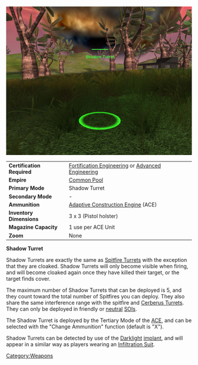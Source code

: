 ![](images/ShadowTurret.jpg "ShadowTurret.jpg")

|                            |                                                                                                                                    |
| -------------------------- | ---------------------------------------------------------------------------------------------------------------------------------- |
| **Certification Required** | [Fortification Engineering](Fortification_Engineering.md) or [Advanced Engineering](Advanced_Engineering.md) |
| **Empire**                 | [Common Pool](Common_Pool.md)                                                                                           |
| **Primary Mode**           | Shadow Turret                                                                                                                      |
| **Secondary Mode**         | \-                                                                                                                                 |
| **Ammunition**             | [Adaptive Construction Engine](Adaptive_Construction_Engine.md) (ACE)                                                   |
| **Inventory Dimensions**   | 3 x 3 (Pistol holster)                                                                                                             |
| **Magazine Capacity**      | 1 use per ACE Unit                                                                                                                 |
| **Zoom**                   | None                                                                                                                               |

**Shadow Turret**

Shadow Turrets are exactly the same as [Spitfire
Turrets](Adaptive_Construction_Engine.md#Spitfire_Turret) with
the exception that they are cloaked. Shadow Turrets will only become
visible when firing, and will become cloaked again once they have killed
their target, or the target finds cover.

The maximum number of Shadow Turrets that can be deployed is 5, and they
count toward the total number of Spitfires you can deploy. They also
share the same interference range with the spitfire and [Cerberus
Turrets](Cerberus_Turret.md). They can only be deployed in
friendly or [neutral](neutral.md) [SOIs](SOI.md).

The Shadow Turret is deployed by the Tertiary Mode of the
[ACE](ACE.md), and can be selected with the "Change Ammunition"
function (default is "X").

Shadow Turrets can be detected by use of the
[Darklight](Darklight.md) [implant](implant.md), and
will appear in a similar way as players wearing an [Infiltration
Suit](Infiltration_Suit.md).

[Category:Weapons](Category:Weapons.md)
